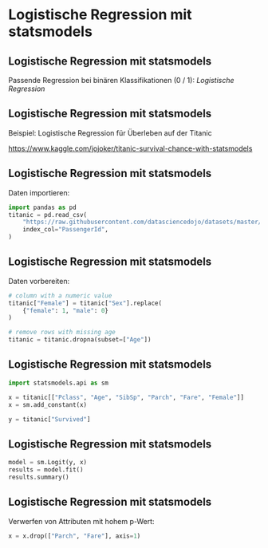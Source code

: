 # Logistische Regression mit statsmodels

## Logistische Regression mit statsmodels

Passende Regression bei binären Klassifikationen (0 / 1): _Logistische Regression_

## Logistische Regression mit statsmodels

Beispiel: Logistische Regression für Überleben auf der Titanic

https://www.kaggle.com/jojoker/titanic-survival-chance-with-statsmodels

## Logistische Regression mit statsmodels

Daten importieren:

```py
import pandas as pd
titanic = pd.read_csv(
    "https://raw.githubusercontent.com/datasciencedojo/datasets/master/titanic.csv",
    index_col="PassengerId",
)
```

## Logistische Regression mit statsmodels

Daten vorbereiten:

```py
# column with a numeric value
titanic["Female"] = titanic["Sex"].replace(
    {"female": 1, "male": 0}
)

# remove rows with missing age
titanic = titanic.dropna(subset=["Age"])
```

## Logistische Regression mit statsmodels

```py
import statsmodels.api as sm

x = titanic[["Pclass", "Age", "SibSp", "Parch", "Fare", "Female"]]
x = sm.add_constant(x)

y = titanic["Survived"]
```

## Logistische Regression mit statsmodels

```py
model = sm.Logit(y, x)
results = model.fit()
results.summary()
```

## Logistische Regression mit statsmodels

Verwerfen von Attributen mit hohem p-Wert:

```py
x = x.drop(["Parch", "Fare"], axis=1)
```
